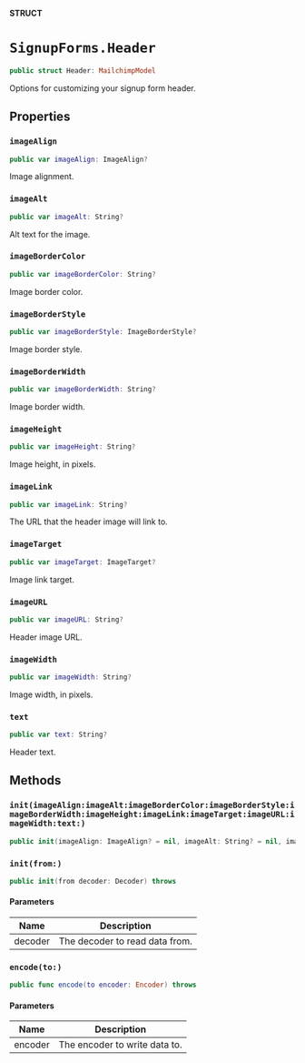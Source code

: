 **STRUCT**

# `SignupForms.Header`

```swift
public struct Header: MailchimpModel
```

Options for customizing your signup form header.

## Properties
### `imageAlign`

```swift
public var imageAlign: ImageAlign?
```

Image alignment.

### `imageAlt`

```swift
public var imageAlt: String?
```

Alt text for the image.

### `imageBorderColor`

```swift
public var imageBorderColor: String?
```

Image border color.

### `imageBorderStyle`

```swift
public var imageBorderStyle: ImageBorderStyle?
```

Image border style.

### `imageBorderWidth`

```swift
public var imageBorderWidth: String?
```

Image border width.

### `imageHeight`

```swift
public var imageHeight: String?
```

Image height, in pixels.

### `imageLink`

```swift
public var imageLink: String?
```

The URL that the header image will link to.

### `imageTarget`

```swift
public var imageTarget: ImageTarget?
```

Image link target.

### `imageURL`

```swift
public var imageURL: String?
```

Header image URL.

### `imageWidth`

```swift
public var imageWidth: String?
```

Image width, in pixels.

### `text`

```swift
public var text: String?
```

Header text.

## Methods
### `init(imageAlign:imageAlt:imageBorderColor:imageBorderStyle:imageBorderWidth:imageHeight:imageLink:imageTarget:imageURL:imageWidth:text:)`

```swift
public init(imageAlign: ImageAlign? = nil, imageAlt: String? = nil, imageBorderColor: String? = nil, imageBorderStyle: ImageBorderStyle? = nil, imageBorderWidth: String? = nil, imageHeight: String? = nil, imageLink: String? = nil, imageTarget: ImageTarget? = nil, imageURL: String? = nil, imageWidth: String? = nil, text: String? = nil)
```

### `init(from:)`

```swift
public init(from decoder: Decoder) throws
```

#### Parameters

| Name | Description |
| ---- | ----------- |
| decoder | The decoder to read data from. |

### `encode(to:)`

```swift
public func encode(to encoder: Encoder) throws
```

#### Parameters

| Name | Description |
| ---- | ----------- |
| encoder | The encoder to write data to. |